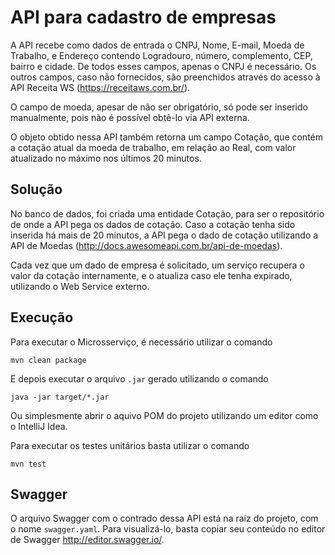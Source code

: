 # API para cadastro de empresas

A API recebe como dados de entrada o CNPJ, Nome, E-mail, Moeda de Trabalho, e Endereço contendo Logradouro, número, complemento, CEP, bairro e cidade. De todos esses campos, apenas o CNPJ é necessário. Os outros campos, caso não fornecidos, são preenchidos através do acesso à API Receita WS (https://receitaws.com.br/). 

O campo de moeda, apesar de não ser obrigatório, só pode ser inserido manualmente, pois não é possível obtê-lo via API externa. 

O objeto obtido nessa API também retorna um campo Cotação, que contém a cotação atual da moeda de trabalho, em relação ao Real, com valor atualizado no máximo nos últimos 20 minutos.

## Solução

No banco de dados, foi criada uma entidade Cotação, para ser o repositório de onde a API pega os dados de cotação. Caso a cotação tenha sido inserida há mais de 20 minutos, a API pega o dado de cotação utilizando a API de Moedas (http://docs.awesomeapi.com.br/api-de-moedas).

Cada vez que um dado de empresa é solicitado, um serviço recupera o valor da cotação internamente, e o atualiza caso ele tenha expirado, utilizando o Web Service externo.

## Execução

Para executar o Microsserviço, é necessário utilizar o comando
```
mvn clean package
```
E depois executar o arquivo `.jar` gerado utilizando o comando
```
java -jar target/*.jar
```
Ou simplesmente abrir o aquivo POM do projeto utilizando um editor como o IntelliJ Idea.

Para executar os testes unitários basta utilizar o comando
```
mvn test
```

## Swagger

O arquivo Swagger com o contrado dessa API está na raiz do projeto, com o nome `swagger.yaml`. Para visualizá-lo, basta copiar seu conteúdo no editor de Swagger http://editor.swagger.io/.
